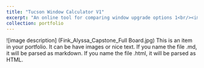 ```yaml
---
title: "Tucson Window Calculator V1"
excerpt: "An online tool for comparing window upgrade options 1<br/><img src='Fink_Alyssa_Capstone_Full Board.jpg'>"
collection: portfolio
---
```


![image description]
(Fink_Alyssa_Capstone_Full Board.jpg)
This is an item in your portfolio. It can be have images or nice text. If you name the file .md, it will be parsed as markdown. If you name the file .html, it will be parsed as HTML. 
